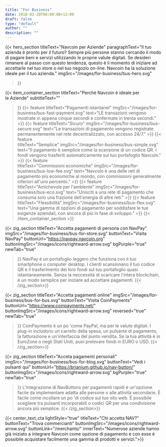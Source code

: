 ```yaml
---
title: "For Business"
date: 2018-03-20T08:09:08+13:00
draft: false
type: "default"
author: ""
description: ""
---
```

{{< hero_section
titleText="Navcoin per Aziende"
paragraphText="Il tuo azienda è pronto per il futuro? Sempre più persone stanno cercando il modo di pagare beni e servizi utilizzando le proprie valute digitali. Se desideri rimanere al passo con questo tendenza, questo è il momento di iniziare ad accettarle nel tuo store o nel tuo negozio on-line. Navcoin ha la soluzione ideale per il tuo&nbsp;azienda."
imgSrc="/images/for-business/bus-hero.svg"
>}}

{{< item_container_section 
    titleText="Perchè Navcoin è ideale per le&nbsp;Aziende"
    subtitleText=""
>}}
    {{< feature 
        titleText="Pagamenti istantanei"
        imgSrc="/images/for-business/bus-fast-payment.svg"
        text="LE transazioni vengono mostrate in appena cinque secondi e confermate in trenta&nbsp;secondi."
    >}}
    {{< feature 
        titleText="Sicuro"
        imgSrc="/images/for-business/bus-secure.svg"
        text="Le transazioni di pagamento vengono registrate permanentemente nel rete decentralizzato, con accesso&nbsp;24/7."
    >}}
    {{< feature                 
        titleText="Semplice"
        imgSrc="/images/for-business/bus-simple.svg"
        text="Il pagamento è semplice come la scansione di un codice QR. I fondi vengono trasferiti automaticamente sul tuo portafoglio&nbsp;Navcoin."
    >}}
    {{< feature                 
        titleText="Commissioni economiche"
        imgSrc="/images/for-business/bus-low-fee.svg"
        text="Navcoin è una delle reti di pagamento più economiche al mondo, con commissioni generalmente inferiori all'uno&nbsp;percento."
    >}}
    {{< feature                 
        titleText="Amichevole per l'ambiente"
        imgSrc="/images/for-business/bus-eco.svg"
        text="Unisciti a una rete di pagamento che consuma solo una frazione dell'energia di altre&nbsp;reti."
    >}}
    {{< feature                 
        titleText="Flessibilità"
        imgSrc="/images/for-business/bus-flex.svg"
        text="Una gamma di opzioni di pagamento per soddisfare le tue esigenze aziendali, con ancora di più in fase di&nbsp;sviluppo."
    >}}
{{< /item_container_section >}}

{{< zig_section
  titleText="Accetta pagamenti di persona con NavPay"
  imgSrc="/images/for-business/bus-for-store.svg"
  buttonText="Visita NavPay"
  buttonUrl="https://navpay.navcoin.org"
  buttonImgSrc="/images/icons/rightward-arrow.svg"
  bgPurple="true"
  newTab="true"
>}}
NavPay è un portafoglio leggero che funziona con il tuo smartphone o computer desktop. I clienti scansionano il tuo codice QR e il trasferimento dei loro fondi sul tuo portafoglio quasi istantaneamente. Senza la neccessità di scaricare l'intera blockchain, è un modo semplice per iniziare ad accettare&nbsp;pagamenti.
{{< /zig_section>}}

{{< zig_section
titleText="Accetta pagamenti online"
imgSrc="/images/for-business/bus-for-bus.svg"
buttonText="Visita CoinPayments"
buttonUrl="https://www.coinpayments.net/"
buttonImgSrc="/images/icons/rightward-arrow.svg"
reversed="true"
newTab="true"
>}}
CoinPayments è un po 'come PayPal, ma per le valute digitali. I plug-in includono un carrello della spesa, un pulsante di pagamento, la fatturazione e un'interfaccia del punto vendita. Se la tua attività è in EuroZone o negli Stati Uniti, puoi prelevare fondi in EURO o&nbsp;USD.
{{< /zig_section>}}

{{< zig_section
  titleText="Acceta pagamenti personali"
  imgSrc="/images/for-business/bus-for-blog.svg"
  buttonText="Vedi i pulsanti qui"
  buttonUrl="https://brianium.github.io/nav-button/"
  buttonImgSrc="/images/icons/rightward-arrow.svg"
  bgPurple="true"
  newTab="true"
>}}
L'integrazione di NavButtons per pagamenti rapidi è un'opzione facile da implementare adatta alle persone o alle attività secondarie. È facile come incollare un po 'di codice sul tuo sito web. È possibile scegliere tra pulsanti incorporabili o codici QR per una condivisione ancora più&nbsp;semplice.
{{< /zig_section>}}

{{< center_text_cta
    lightStyle="true"
    titleText="Chi accetta NAV?"
    buttonText="Trova commercianti"
    buttonImgSrc="/images/icons/rightward-arrow.svg"
    buttonLink="/merchants/"
    innerText="Numerose aziende hanno già iniziato a integrare Navcoin come opzione di pagamento e con esse è possibile acquistare facilmente una gamma di prodotti e&nbsp;servizi.">}}
